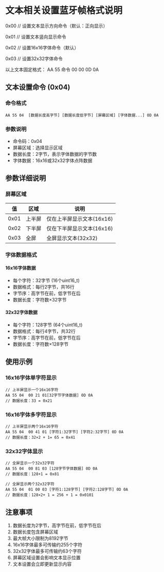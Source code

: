 # 文本相关设置蓝牙帧格式说明

 0x00  // 设置文本显示方向命令（默认：正向显示）

 0x01  // 设置文本竖向显示命令

 0x02 // 设置16x16字体命令（默认）

 0x03 // 设置32x32字体命令

以上文本固定格式： AA 55 命令 00 00 0D 0A

## 文本设置命令 (0x04)

### 命令格式
```
AA 55 04  [数据长度高字节] [数据长度低字节] [屏幕区域] [字体数据...] 0D 0A
```

### 参数说明
- 命令码：0x04
- 屏幕区域：选择显示区域
- 数据长度：2字节，表示字体数据的字节数
- 字体数据：16x16或32x32字体点阵数据

## 参数详细说明

### 屏幕区域
| 值 | 区域 | 说明 |
|---|------|------|
| 0x01 | 上半屏 | 仅在上半屏显示文本(16x16) |
| 0x02 | 下半屏 | 仅在下半屏显示文本(16x16) |
| 0x03 | 全屏 | 全屏显示文本(32x32) |

### 字体数据格式

#### 16x16字体数据
- 每个字符：32字节 (16个uint16_t)
- 数据格式：每行2字节，共16行
- 字节序：高字节在前，低字节在后
- 数据长度：字符数×32字节

#### 32x32字体数据
- 每个字符：128字节 (64个uint16_t)
- 数据格式：每行4字节，共32行
- 字节序：高字节在前，低字节在后
- 数据长度：字符数×128字节

## 使用示例

### 16x16字体单字符显示
```
// 上半屏显示一个16x16字符
AA 55 04  00 21 01[32字节字体数据] 0D 0A
// 数据长度：33 = 0x21
```

### 16x16字体多字符显示
```
// 上半屏显示两个16x16字符
AA 55 04  00 41 01 [字符1:32字节] [字符2:32字节] 0D 0A
// 数据长度：32×2 + 1= 65 = 0x41
```

### 32x32字体显示
```
// 全屏显示一个32x32字符
AA 55 04  00 81 03 [128字节字体数据] 0D 0A
// 数据长度：128+1 = 0x81

// 全屏显示两个32x32字符
AA 55 04  01 00 03 [字符1:128字节] [字符2:128字节] 0D 0A
// 数据长度：128×2+ 1 = 256 + 1 = 0x0101
```

## 注意事项
1. 数据长度为2字节，高字节在前，低字节在后
2. 数据长度包含屏幕区域
3. 最大帧大小限制为8192字节
4. 16x16字体最多可传输约255个字符
5. 32x32字体最多可传输约63个字符
6. 屏幕区域设置会影响文本显示位置
7. 文本设置会立即更新显示内容